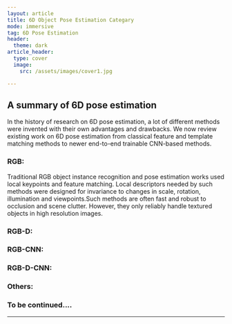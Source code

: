 ```yaml
---
layout: article
title: 6D Object Pose Estimation Categary 
mode: immersive
tag: 6D Pose Estimation
header:
  theme: dark
article_header:
  type: cover
  image:
    src: /assets/images/cover1.jpg

---
```

## A summary of 6D pose estimation
In the history of research on 6D pose estimation, a lot of different methods were invented with their own advantages and drawbacks. We now review existing work on 6D pose estimation from classical feature and template matching methods to newer end-to-end trainable CNN-based methods.

### RGB: 
Traditional RGB object instance recognition and pose estimation works used local keypoints and feature matching. Local descriptors needed by such methods were designed for invariance to changes in scale, rotation, illumination and viewpoints.Such methods are often fast and robust to occlusion and scene clutter. However, they only reliably handle textured objects in high resolution images.

### RGB-D: 

### RGB-CNN:

### RGB-D-CNN:

### Others:

### To be continued....
---- 

